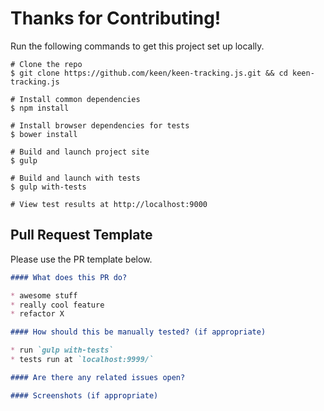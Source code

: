 # Thanks for Contributing!

Run the following commands to get this project set up locally.

```ssh
# Clone the repo
$ git clone https://github.com/keen/keen-tracking.js.git && cd keen-tracking.js

# Install common dependencies
$ npm install

# Install browser dependencies for tests
$ bower install

# Build and launch project site
$ gulp

# Build and launch with tests
$ gulp with-tests

# View test results at http://localhost:9000
```

## Pull Request Template

Please use the PR template below.

```markdown
#### What does this PR do?

* awesome stuff
* really cool feature
* refactor X

#### How should this be manually tested? (if appropriate)

* run `gulp with-tests`
* tests run at `localhost:9999/`

#### Are there any related issues open?

#### Screenshots (if appropriate)
```

